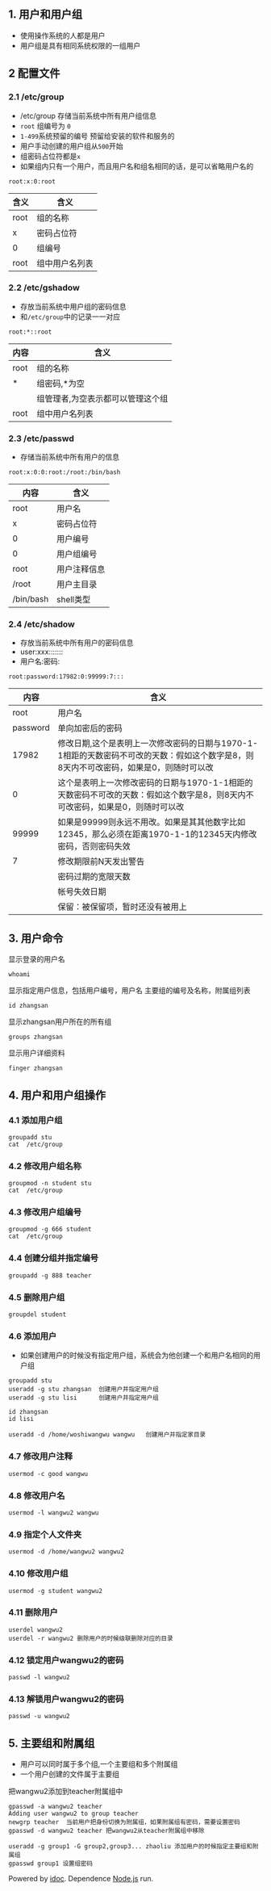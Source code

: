 ## 1\. 用户和用户组

-   使用操作系统的人都是用户
-   用户组是具有相同系统权限的一组用户

## 2 配置文件

### 2.1 /etc/group

-   /etc/group 存储当前系统中所有用户组信息
-   `root` 组编号为 `0`
-   `1-499`系统预留的编号 预留给安装的软件和服务的
-   用户手动创建的用户组从`500`开始
-   组密码占位符都是`x`
-   如果组内只有一个用户，而且用户名和组名相同的话，是可以省略用户名的

`root:x:0:root`

| 含义 | 含义 |
| --- | --- |
| root | 组的名称 |
| x | 密码占位符 |
| 0 | 组编号 |
| root | 组中用户名列表 |

### 2.2 /etc/gshadow

-   存放当前系统中用户组的密码信息
-   和`/etc/group`中的记录一一对应

`root:*::root`

| 内容 | 含义 |
| --- | --- |
| root | 组的名称 |
| \* | 组密码,\*为空 |
|  | 组管理者,为空表示都可以管理这个组 |
| root | 组中用户名列表 |

### 2.3 /etc/passwd

-   存储当前系统中所有用户的信息

`root:x:0:0:root:/root:/bin/bash`

| 内容 | 含义 |
| --- | --- |
| root | 用户名 |
| x | 密码占位符 |
| 0 | 用户编号 |
| 0 | 用户组编号 |
| root | 用户注释信息 |
| /root | 用户主目录 |
| /bin/bash | shell类型 |

### 2.4 /etc/shadow

-   存放当前系统中所有用户的密码信息
-   user:xxx:::::::
-   用户名:密码:

`root:password:17982:0:99999:7:::`

| 内容 | 含义 |
| --- | --- |
| root | 用户名 |
| password | 单向加密后的密码 |
| 17982 | 修改日期,这个是表明上一次修改密码的日期与1970-1-1相距的天数密码不可改的天数：假如这个数字是8，则8天内不可改密码，如果是0，则随时可以改 |
| 0 | 这个是表明上一次修改密码的日期与1970-1-1相距的天数密码不可改的天数：假如这个数字是8，则8天内不可改密码，如果是0，则随时可以改 |
| 99999 | 如果是99999则永远不用改。如果是其其他数字比如12345，那么必须在距离1970-1-1的12345天内修改密码，否则密码失效 |
| 7 | 修改期限前N天发出警告 |
|  | 密码过期的宽限天数 |
|  | 帐号失效日期 |
|  | 保留：被保留项，暂时还没有被用上 |

## 3\. 用户命令

显示登录的用户名

```
whoami

```

显示指定用户信息，包括用户编号，用户名 主要组的编号及名称，附属组列表

```
id zhangsan  

```

显示zhangsan用户所在的所有组

```
groups zhangsan 

```

显示用户详细资料

```
finger zhangsan  

```

## 4\. 用户和用户组操作

### 4.1 添加用户组

```
groupadd stu
cat  /etc/group

```

### 4.2 修改用户组名称

```
groupmod -n student stu
cat  /etc/group

```

### 4.3 修改用户组编号

```
groupmod -g 666 student
cat  /etc/group

```

### 4.4 创建分组并指定编号

```
groupadd -g 888 teacher

```

### 4.5 删除用户组

```
groupdel student

```

### 4.6 添加用户

-   如果创建用户的时候没有指定用户组，系统会为他创建一个和用户名相同的用户组

```
groupadd stu
useradd -g stu zhangsan  创建用户并指定用户组
useradd -g stu lisi      创建用户并指定用户组

id zhangsan
id lisi

useradd -d /home/woshiwangwu wangwu   创建用户并指定家目录

```

### 4.7 修改用户注释

```
usermod -c good wangwu

```

### 4.8 修改用户名

```
usermod -l wangwu2 wangwu

```

### 4.9 指定个人文件夹

```
usermod -d /home/wangwu2 wangwu2

```

### 4.10 修改用户组

```
usermod -g student wangwu2

```

### 4.11 删除用户

```
userdel wangwu2
userdel -r wangwu2 删除用户的时候级联删除对应的目录

```

### 4.12 锁定用户wangwu2的密码

```
passwd -l wangwu2

```

### 4.13 解锁用户wangwu2的密码

```
passwd -u wangwu2

```

## 5\. 主要组和附属组

-   用户可以同时属于多个组,一个主要组和多个附属组
-   一个用户创建的文件属于主要组

把wangwu2添加到teacher附属组中

```
gpasswd -a wangwu2 teacher
Adding user wangwu2 to group teacher
newgrp teacher  当前用户把身份切换为附属组，如果附属组有密码，需要设置密码
gpasswd -d wangwu2 teacher 把wangwu2从teacher附属组中移除

useradd -g group1 -G group2,group3... zhaoliu 添加用户的时候指定主要组和附属组
gpasswd group1 设置组密码

```

Powered by [idoc](https://github.com/jaywcjlove/idoc). Dependence [Node.js](https://nodejs.org) run.